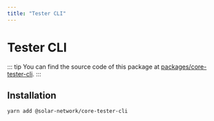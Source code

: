 ```yaml
---
title: "Tester CLI"
---
```


# Tester CLI

::: tip
You can find the source code of this package at [packages/core-tester-cli](https://github.com/solar-network/solar-core/tree/develop/packages/core-tester-cli).
:::

## Installation

```bash
yarn add @solar-network/core-tester-cli
```
